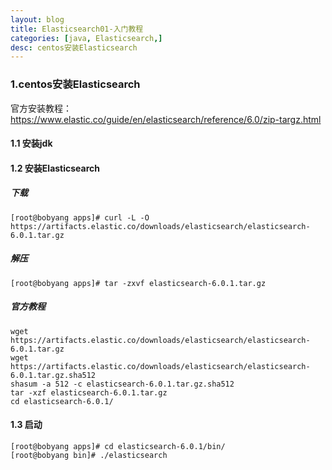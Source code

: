 ```yaml
---
layout: blog
title: Elasticsearch01-入门教程
categories: [java, Elasticsearch,]
desc: centos安装Elasticsearch
---
```


### 1.centos安装Elasticsearch
官方安装教程：https://www.elastic.co/guide/en/elasticsearch/reference/6.0/zip-targz.html
#### 1.1 安装jdk
#### 1.2 安装Elasticsearch

##### 下载
```
[root@bobyang apps]# curl -L -O https://artifacts.elastic.co/downloads/elasticsearch/elasticsearch-6.0.1.tar.gz 
```
##### 解压
```
[root@bobyang apps]# tar -zxvf elasticsearch-6.0.1.tar.gz 
```


##### 官方教程

```
wget https://artifacts.elastic.co/downloads/elasticsearch/elasticsearch-6.0.1.tar.gz
wget https://artifacts.elastic.co/downloads/elasticsearch/elasticsearch-6.0.1.tar.gz.sha512
shasum -a 512 -c elasticsearch-6.0.1.tar.gz.sha512 
tar -xzf elasticsearch-6.0.1.tar.gz
cd elasticsearch-6.0.1/ 
```

#### 1.3 启动

```
[root@bobyang apps]# cd elasticsearch-6.0.1/bin/
[root@bobyang bin]# ./elasticsearch
```






